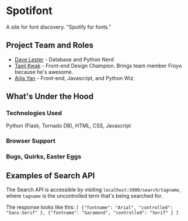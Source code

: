 Spotifont
=====================

A site for font discovery. "Spotify for fonts." 

## Project Team and Roles
* [Dave Lester](http://davelester.org) - Database and Python Nerd
* [Taeil Kwak](http://www.ischool.berkeley.edu/people/students/taeilkwak) - Front-end Design Champion. Brings team member Froyo because he's awesome.
* [Aijia Yan](http://aijiayan.com) - Front-end, Javascript, and Python Wiz.

## What's Under the Hood

### Technologies Used
Python (Flask, Tornado DB), HTML, CSS, Javascript

### Browser Support

### Bugs, Quirks, Easter Eggs

## Examples of Search API
The Search API is accessible by visiting ```localhost:5000/search/tagname```, where ```tagname``` is the uncontrolled term that's being searched for.

The response looks like this: ```[ {"fontname": "Arial", "controlled": "Sans-Serif" }, {"fontname": "Garamond", "controlled": "Serif" } ]```